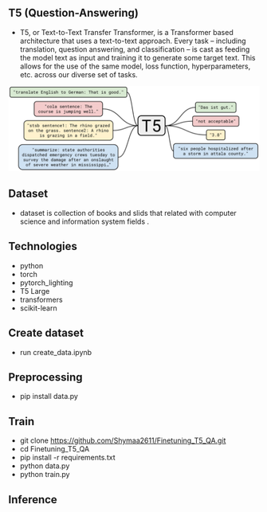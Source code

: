 ## T5 (Question-Answering)
 - T5, or Text-to-Text Transfer Transformer, is a Transformer based architecture that uses a 
   text-to-text approach. Every task – including translation, question answering, and classification – is cast as feeding the model text as input and training it to generate some target text. This allows for the use of the same model, loss function, hyperparameters, etc. across our diverse set of tasks.



![T5](t5.jpg)

## Dataset
 - dataset is collection of books and slids that related with computer science and information 
   system fields . 

 
## Technologies

 - python
 - torch
 - pytorch_lighting
 - T5 Large
 - transformers
 - scikit-learn


## Create dataset 
 - run create_data.ipynb

## Preprocessing
 - pip install data.py

## Train
 - git clone https://github.com/Shymaa2611/Finetuning_T5_QA.git
 - cd Finetuning_T5_QA
 - pip install -r requirements.txt
 - python data.py
 - python train.py


 ## Inference
